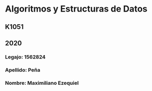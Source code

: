 # Algoritmos y Estructuras de Datos
## K1051
## 2020
### Legajo: 1562824
### Apellido: Peña
### Nombre: Maximiliano Ezequiel
